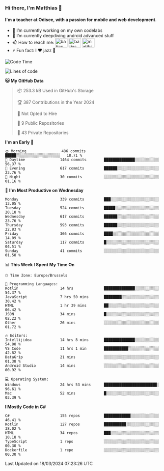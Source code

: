 ### Hi there, I'm Matthias 👋

#### I'm a teacher at Odisee, with a passion for mobile and web development.

- 🔭 I’m currently working on my own codelabs
- 🌱 I’m currently deepdiving android advanced stuff
- 📫 How to reach me: <a href="https://dev.to/batjas" target="_blank"><img align="center" src="https://raw.githubusercontent.com/rahuldkjain/github-profile-readme-generator/master/src/images/icons/Social/devto.svg" alt="batjas" height="30" width="40" /></a>
<a href="https://twitter.com/batjas" target="_blank"><img align="center" src="https://raw.githubusercontent.com/rahuldkjain/github-profile-readme-generator/master/src/images/icons/Social/twitter.svg" alt="batjas" height="30" width="40" /></a>
<a href="https://linkedin.com/in/matthiasdruwé" target="_blank"><img align="center" src="https://raw.githubusercontent.com/rahuldkjain/github-profile-readme-generator/master/src/images/icons/Social/linked-in-alt.svg" alt="matthiasdruwé" height="30" width="40" /></a>
- ⚡ Fun fact: I ❤ jazz 🎷


<!--START_SECTION:waka-->
![Code Time](http://img.shields.io/badge/Code%20Time-1%2C144%20hrs%2011%20mins-blue)

![Lines of code](https://img.shields.io/badge/From%20Hello%20World%20I%27ve%20Written-4.7%20million%20lines%20of%20code-blue)

**🐱 My GitHub Data** 

> 📦 253.3 kB Used in GitHub's Storage 
 > 
> 🏆 387 Contributions in the Year 2024
 > 
> 🚫 Not Opted to Hire
 > 
> 📜 9 Public Repositories 
 > 
> 🔑 43 Private Repositories 
 > 
**I'm an Early 🐤** 

```text
🌞 Morning                486 commits         █████░░░░░░░░░░░░░░░░░░░░   18.71 % 
🌆 Daytime                1464 commits        ██████████████░░░░░░░░░░░   56.37 % 
🌃 Evening                617 commits         ██████░░░░░░░░░░░░░░░░░░░   23.76 % 
🌙 Night                  30 commits          ░░░░░░░░░░░░░░░░░░░░░░░░░   01.16 % 
```
📅 **I'm Most Productive on Wednesday** 

```text
Monday                   339 commits         ███░░░░░░░░░░░░░░░░░░░░░░   13.05 % 
Tuesday                  524 commits         █████░░░░░░░░░░░░░░░░░░░░   20.18 % 
Wednesday                617 commits         ██████░░░░░░░░░░░░░░░░░░░   23.76 % 
Thursday                 593 commits         ██████░░░░░░░░░░░░░░░░░░░   22.83 % 
Friday                   366 commits         ████░░░░░░░░░░░░░░░░░░░░░   14.09 % 
Saturday                 117 commits         █░░░░░░░░░░░░░░░░░░░░░░░░   04.51 % 
Sunday                   41 commits          ░░░░░░░░░░░░░░░░░░░░░░░░░   01.58 % 
```


📊 **This Week I Spent My Time On** 

```text
🕑︎ Time Zone: Europe/Brussels

💬 Programming Languages: 
Kotlin                   14 hrs              ██████████████░░░░░░░░░░░   54.37 % 
JavaScript               7 hrs 50 mins       ████████░░░░░░░░░░░░░░░░░   30.42 % 
HTML                     1 hr 39 mins        ██░░░░░░░░░░░░░░░░░░░░░░░   06.42 % 
JSON                     34 mins             █░░░░░░░░░░░░░░░░░░░░░░░░   02.22 % 
Other                    26 mins             ░░░░░░░░░░░░░░░░░░░░░░░░░   01.72 % 

🔥 Editors: 
Intellijidea             14 hrs 8 mins       ██████████████░░░░░░░░░░░   54.88 % 
VS Code                  11 hrs 1 min        ███████████░░░░░░░░░░░░░░   42.82 % 
DataGrip                 21 mins             ░░░░░░░░░░░░░░░░░░░░░░░░░   01.38 % 
Android Studio           14 mins             ░░░░░░░░░░░░░░░░░░░░░░░░░   00.92 % 

💻 Operating System: 
Windows                  24 hrs 53 mins      ████████████████████████░   96.61 % 
Mac                      52 mins             █░░░░░░░░░░░░░░░░░░░░░░░░   03.39 % 
```

**I Mostly Code in C#** 

```text
C#                       155 repos           ████████████░░░░░░░░░░░░░   46.41 % 
Kotlin                   127 repos           ██████████░░░░░░░░░░░░░░░   38.02 % 
HTML                     34 repos            ███░░░░░░░░░░░░░░░░░░░░░░   10.18 % 
TypeScript               1 repo              ░░░░░░░░░░░░░░░░░░░░░░░░░   00.30 % 
Dockerfile               1 repo              ░░░░░░░░░░░░░░░░░░░░░░░░░   00.30 % 
```




 Last Updated on 18/03/2024 07:23:26 UTC
<!--END_SECTION:waka-->
